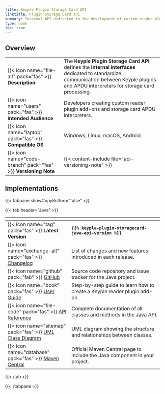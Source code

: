 ```yaml
---
title: Keyple Plugin Storage Card API
linktitle: Plugin Storage Card API
summary: Internal API dedicated to the development of custom reader plugins components.
type: book
toc: true
---
```

<style>
table th:nth-child(1) {
  width: 12rem;
}
</style>

## Overview

|                                                                |                                                                                                                                                                                             |
|----------------------------------------------------------------|---------------------------------------------------------------------------------------------------------------------------------------------------------------------------------------------|
| {{< icon name="file-alt" pack="fas" >}} **Description**        | The **Keyple Plugin Storage Card API** defines the **internal interfaces** dedicated to standardize communication between Keyple plugins and APDU interpreters for storage card processing. |
| {{< icon name="users" pack="fas" >}} **Intended Audience**     | Developers creating custom reader plugin add-ons and storage card APDU interpreters.                                                                                                        |
| {{< icon name="laptop" pack="fas" >}} **Compatible OS**        | Windows, Linux, macOS, Android.                                                                                                                                                             |
| {{< icon name="code-branch" pack="fas" >}} **Versioning Note** | {{< content-include file="api-versioning-note" >}}                                                                                                                                          |

## Implementations

{{< tabpane showCopyButton="false" >}}

{{< tab header="Java" >}}

<table>
<thead><tr><th></th><th></th></tr></thead>
<tbody>
  <tr>
    <td>{{< icon name="tag" pack="fas" >}} <strong>Latest Version</strong></td>
    <td><strong><code>{{% keyple-plugin-storagecard-java-api-version %}}</code></strong></td>
  </tr>
  <tr>
    <td>{{< icon name="exchange-alt" pack="fas" >}} <a href="https://github.com/eclipse-keyple/keyple-plugin-storagecard-java-api/blob/main/CHANGELOG.md">Changelog</a></td>
    <td>List of changes and new features introduced in each release.</td>
  </tr>
  <tr>
    <td>{{< icon name="github" pack="fab" >}} <a href="https://github.com/eclipse-keyple/keyple-plugin-storagecard-java-api/">GitHub</a></td>
    <td>Source code repository and issue tracker for the Java project.</td>
  </tr>
  <tr>
    <td>{{< icon name="book" pack="fas" >}} <a href="/learn/developer-guide/reader-plugin-add-on">User Guide</a></td>
    <td>Step-by-step guide to learn how to create a Keyple reader plugin add-on.</td>
  </tr>
  <tr>
    <td>{{< icon name="file-code" pack="fas" >}} <a href="https://docs.keyple.org/keyple-plugin-storagecard-java-api/">API Reference</a></td>
    <td>Complete documentation of all classes and methods in the Java API.</td>
  </tr>
  <tr>
    <td>{{< icon name="sitemap" pack="fas" >}} <a href="https://docs.keyple.org/keyple-plugin-storagecard-java-api/">UML Class Diagram</a></td>
    <td>UML diagram showing the structure and relationships between classes.</td>
  </tr>
  <tr>
    <td>{{< icon name="database" pack="fas" >}} <a href="https://central.sonatype.com/search?q=keyple-plugin-storagecard-java-api">Maven Central</a></td>
    <td>Official Maven Central page to include the Java component in your project.</td>
  </tr>
</tbody>
</table>

{{< /tab >}}

{{< /tabpane >}}